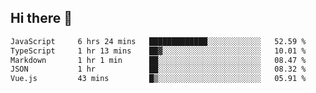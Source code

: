 ## Hi there 👋

<!--START_SECTION:waka-->

```txt
JavaScript     6 hrs 24 mins   █████████████░░░░░░░░░░░░   52.59 %
TypeScript     1 hr 13 mins    ██▓░░░░░░░░░░░░░░░░░░░░░░   10.01 %
Markdown       1 hr 1 min      ██░░░░░░░░░░░░░░░░░░░░░░░   08.47 %
JSON           1 hr            ██░░░░░░░░░░░░░░░░░░░░░░░   08.32 %
Vue.js         43 mins         █▒░░░░░░░░░░░░░░░░░░░░░░░   05.91 %
```

<!--END_SECTION:waka-->

<!--
**taylor475/taylor475** is a ✨ _special_ ✨ repository because its `README.md` (this file) appears on your GitHub profile.

Here are some ideas to get you started:

- 🔭 I’m currently working on ...
- 🌱 I’m currently learning ...
- 👯 I’m looking to collaborate on ...
- 🤔 I’m looking for help with ...
- 💬 Ask me about ...
- 📫 How to reach me: ...
- 😄 Pronouns: ...
- ⚡ Fun fact: ...
-->
